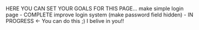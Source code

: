 HERE YOU CAN SET YOUR GOALS FOR THIS PAGE...
make simple login page - COMPLETE 
improve login system (make password field hidden) - IN PROGRESS <- You can do this ;) I belive in you!!


